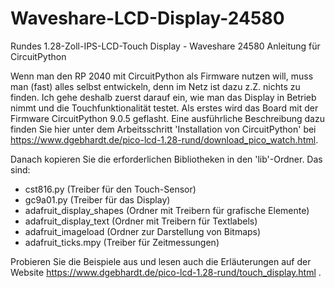 # Waveshare-LCD-Display-24580
Rundes 1.28-Zoll-IPS-LCD-Touch Display - Waveshare 24580
Anleitung für CircuitPython

Wenn man den RP 2040 mit CircuitPython als Firmware nutzen will, muss man (fast) alles selbst entwickeln,
denn im Netz ist dazu z.Z. nichts zu finden. Ich gehe deshalb zuerst darauf ein, wie man das Display in
Betrieb nimmt und die Touchfunktionalität testet. Als erstes wird das Board mit der Firmware CircuitPython 9.0.5
geflasht. Eine ausführliche Beschreibung dazu finden Sie hier unter dem Arbeitsschritt
'Installation von CircuitPython' bei https://www.dgebhardt.de/pico-lcd-1.28-rund/download_pico_watch.html.

Danach kopieren Sie die erforderlichen Bibliotheken in den 'lib'-Ordner. Das sind:

- cst816.py (Treiber für den Touch-Sensor)
- gc9a01.py (Treiber für das Display)
- adafruit_display_shapes (Ordner mit Treibern für grafische Elemente)
- adafruit_display_text (Ordner mit Treibern für Textlabels)
- adafruit_imageload (Ordner zur Darstellung von Bitmaps)
- adafruit_ticks.mpy (Treiber für Zeitmessungen)

Probieren Sie die Beispiele aus und lesen auch die Erläuterungen auf der Website
https://www.dgebhardt.de/pico-lcd-1.28-rund/touch_display.html .
